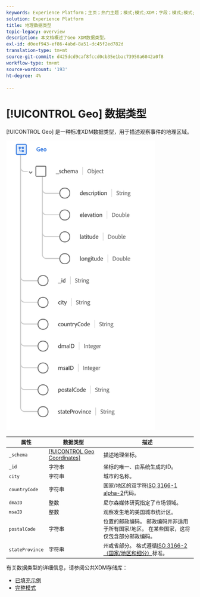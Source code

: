 ```yaml
---
keywords: Experience Platform；主页；热门主题；模式;模式;XDM；字段；模式;模式;geo;datatype;datatype；数据类型；
solution: Experience Platform
title: 地理数据类型
topic-legacy: overview
description: 本文档概述了Geo XDM数据类型。
exl-id: d0eef943-ef86-4abd-8a51-dc45f2ed782d
translation-type: tm+mt
source-git-commit: d425dcd9caf8fccd0cb35e1bac73950a6042a0f8
workflow-type: tm+mt
source-wordcount: '193'
ht-degree: 4%

---
```


# [!UICONTROL Geo] 数据类型

[!UICONTROL Geo] 是一种标准XDM数据类型，用于描述观察事件的地理区域。

<img src="../images/data-types/geo.png" width="400" /><br />

| 属性 | 数据类型 | 描述 |
| --- | --- | --- |
| `_schema` | [[!UICONTROL Geo Coordinates]](./geo-coordinates.md) | 描述地理坐标。 |
| `_id` | 字符串 | 坐标的唯一、由系统生成的ID。 |
| `city` | 字符串 | 城市的名称。 |
| `countryCode` | 字符串 | 国家/地区的双字符<a href="https://datahub.io/core/country-list">ISO 3166-1 alpha-2</a>代码。 |
| `dmaID` | 整数 | 尼尔森媒体研究指定了市场领域。 |
| `msaID` | 整数 | 观察发生地的美国城市统计区。 |
| `postalCode` | 字符串 | 位置的邮政编码。 邮政编码并非适用于所有国家/地区。 在某些国家，这将仅包含部分邮政编码。 |
| `stateProvince` | 字符串 | 州或省部分。 格式遵循[ISO 3166-2（国家/地区和细分）](http://www.unece.org/cefact/locode/subdivisions.html)标准。 |

有关数据类型的详细信息，请参阅公共XDM存储库：

* [已填充示例](https://github.com/adobe/xdm/blob/master/components/datatypes/geo.example.1.json)
* [完整模式](https://github.com/adobe/xdm/blob/master/components/datatypes/geo.schema.json)
